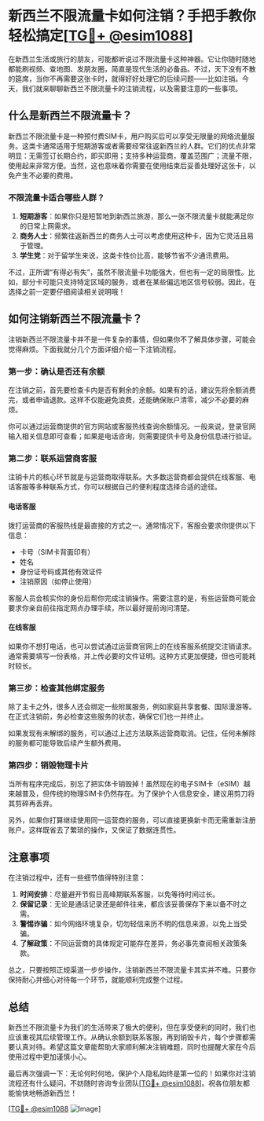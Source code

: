 # 新西兰不限流量卡如何注销？手把手教你轻松搞定[[TG💪+ @esim1088](https://t.me/s/esim1088)]

在新西兰生活或旅行的朋友，可能都听说过不限流量卡这种神器。它让你随时随地都能刷视频、查地图、发朋友圈，简直是现代生活的必备品。不过，天下没有不散的筵席，当你不再需要这张卡时，就得好好处理它的后续问题——比如注销。今天，我们就来聊聊新西兰不限流量卡的注销流程，以及需要注意的一些事项。

## 什么是新西兰不限流量卡？

新西兰不限流量卡是一种预付费SIM卡，用户购买后可以享受无限量的网络流量服务。这类卡通常适用于短期游客或者需要经常往返新西兰的人群。它们的优点非常明显：无需签订长期合约，即买即用；支持多种运营商，覆盖范围广；流量不限，使用起来非常方便。当然，这也意味着你需要在使用结束后妥善处理好这张卡，以免产生不必要的费用。

### 不限流量卡适合哪些人群？

1. **短期游客**：如果你只是短暂地到新西兰旅游，那么一张不限流量卡就能满足你的日常上网需求。
2. **商务人士**：频繁往返新西兰的商务人士可以考虑使用这种卡，因为它灵活且易于管理。
3. **学生党**：对于留学生来说，这类卡性价比高，能够节省不少通讯费用。

不过，正所谓“有得必有失”，虽然不限流量卡功能强大，但也有一定的局限性。比如，部分卡可能只支持特定区域的服务，或者在某些偏远地区信号较弱。因此，在选择之前一定要仔细阅读相关说明哦！

## 如何注销新西兰不限流量卡？

注销新西兰不限流量卡并不是一件复杂的事情，但如果你不了解具体步骤，可能会觉得麻烦。下面我就分几个方面详细介绍一下注销流程。

### 第一步：确认是否还有余额

在注销之前，首先要检查卡内是否有剩余的余额。如果有的话，建议先将余额消费完，或者申请退款。这样不仅能避免浪费，还能确保账户清零，减少不必要的麻烦。

你可以通过运营商提供的官方网站或客服热线查询余额情况。一般来说，登录官网输入相关信息即可查看；如果是电话咨询，则需要提供卡号及身份信息进行验证。

### 第二步：联系运营商客服

注销卡片的核心环节就是与运营商取得联系。大多数运营商都会提供在线客服、电话客服等多种联系方式，你可以根据自己的便利程度选择合适的途径。

#### 电话客服
拨打运营商的客服热线是最直接的方式之一。通常情况下，客服会要求你提供以下信息：
- 卡号（SIM卡背面印有）
- 姓名
- 身份证号码或其他有效证件
- 注销原因（如停止使用）

客服人员会核实你的身份后帮你完成注销操作。需要注意的是，有些运营商可能会要求你亲自前往指定网点办理手续，所以最好提前询问清楚。

#### 在线客服
如果你不想打电话，也可以尝试通过运营商官网上的在线客服系统提交注销请求。通常需要填写一份表格，并上传必要的文件证明。这种方式更加便捷，但也可能耗时较长。

### 第三步：检查其他绑定服务

除了主卡之外，很多人还会绑定一些附属服务，例如家庭共享套餐、国际漫游等。在正式注销前，务必检查这些服务的状态，确保它们也一并终止。

如果发现有未解绑的服务，可以通过上述方法联系运营商取消。记住，任何未解除的服务都可能导致后续产生额外费用。

### 第四步：销毁物理卡片

当所有程序完成后，别忘了把实体卡销毁掉！虽然现在的电子SIM卡（eSIM）越来越普及，但传统的物理SIM卡仍然存在。为了保护个人信息安全，建议用剪刀将其剪碎再丢弃。

另外，如果你打算继续使用同一运营商的服务，可以直接更换新卡而无需重新注册账户。这样既省去了繁琐的操作，又保证了数据连贯性。

## 注意事项

在注销过程中，还有一些细节值得特别注意：

1. **时间安排**：尽量避开节假日高峰期联系客服，以免等待时间过长。
2. **保留记录**：无论是通话记录还是邮件往来，都应该妥善保存下来以备不时之需。
3. **警惕诈骗**：如今网络环境复杂，切勿轻信来历不明的信息来源，以免上当受骗。
4. **了解政策**：不同运营商的具体规定可能存在差异，务必事先查阅相关政策条款。

总之，只要按照正规渠道一步步操作，注销新西兰不限流量卡其实并不难。只要你保持耐心并细心对待每一个环节，就能顺利完成整个过程。

## 总结

新西兰不限流量卡为我们的生活带来了极大的便利，但在享受便利的同时，我们也应该重视其后续管理工作。从确认余额到联系客服，再到销毁卡片，每个步骤都需要认真对待。希望这篇文章能帮助大家顺利解决注销难题，同时也提醒大家在今后使用过程中更加谨慎小心。

最后再次强调一下：无论何时何地，保护个人隐私始终是第一位的！如果你对注销流程还有什么疑问，不妨随时咨询专业团队[[TG💪+ @esim1088](https://t.me/s/esim1088)]。祝各位朋友都能愉快地畅游新西兰！

[[TG💪+ @esim1088](https://t.me/s/esim1088) ![Image](https://i.postimg.cc/4NQfJmqS/Snipaste-2025-05-13-00-14-12.png)]